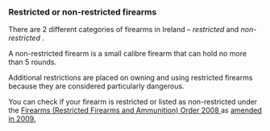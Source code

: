 ###  **Restricted or non-restricted firearms**

There are 2 different categories of firearms in Ireland – _restricted_ and
_non-restricted_ .

A non-restricted firearm is a small calibre firearm that can hold no more than
5 rounds.

Additional restrictions are placed on owning and using restricted firearms
because they are considered particularly dangerous.

You can check if your firearm is restricted or listed as non-restricted under
the [ Firearms (Restricted Firearms and Ammunition) Order 2008
](https://www.irishstatutebook.ie/eli/2008/si/21/made/en/print) as [ amended
in 2009. ](https://www.irishstatutebook.ie/eli/2009/si/337/made/en/print)
